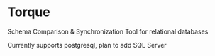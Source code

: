 # Torque

Schema Comparison & Synchronization Tool for relational databases

Currently supports postgresql, plan to add SQL Server